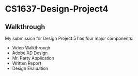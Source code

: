# CS1637-Design-Project4

## Walkthrough 

My submission for Design Project 5 has four major components: 
- Video Walkthrough
- Adobe XD Design
- Mr. Party Application 
- Written Report
- Design Evaluation 
